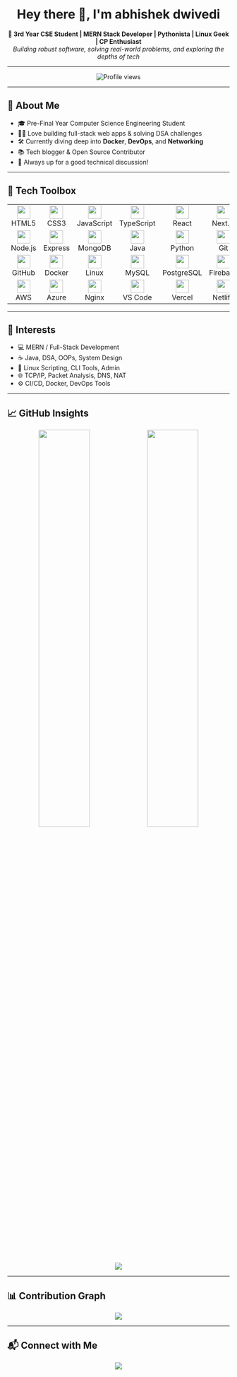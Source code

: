 <h1 align="center">Hey there 👋, I'm abhishek dwivedi</h1>

<p align="center">
  <strong>🚀 3rd Year CSE Student | MERN Stack Developer | Pythonista | Linux Geek | CP Enthusiast</strong><br>
  <em>Building robust software, solving real-world problems, and exploring the depths of tech</em>
</p>

---

<p align="center">
  <img src="https://komarev.com/ghpvc/?username=abhishek912930&style=for-the-badge&color=blue" alt="Profile views" />
</p>

---

## 🌟 About Me

- 🎓 Pre-Final Year Computer Science Engineering Student  
- 👨‍💻 Love building full-stack web apps & solving DSA challenges  
- 🛠️ Currently diving deep into **Docker**, **DevOps**, and **Networking**  
- 📚 Tech blogger & Open Source Contributor  
- 🧠 Always up for a good technical discussion!

---

## 🧰 Tech Toolbox

<div align="center">
  
<table>
<tr>
  <td align="center"><img src="https://cdn.simpleicons.org/html5/E34F26" width="30"/><br/>HTML5</td>
  <td align="center"><img src="https://cdn.simpleicons.org/css3/1572B6" width="30"/><br/>CSS3</td>
  <td align="center"><img src="https://cdn.simpleicons.org/javascript/F7DF1E" width="30"/><br/>JavaScript</td>
  <td align="center"><img src="https://cdn.simpleicons.org/typescript/3178C6" width="30"/><br/>TypeScript</td>
  <td align="center"><img src="https://cdn.simpleicons.org/react/61DAFB" width="30"/><br/>React</td>
  <td align="center"><img src="https://cdn.simpleicons.org/nextdotjs/000000" width="30"/><br/>Next.js</td>
</tr>
<tr>
  <td align="center"><img src="https://cdn.simpleicons.org/node.js/339933" width="30"/><br/>Node.js</td>
  <td align="center"><img src="https://cdn.simpleicons.org/express/000000" width="30"/><br/>Express</td>
  <td align="center"><img src="https://cdn.simpleicons.org/mongodb/47A248" width="30"/><br/>MongoDB</td>
  <td align="center"><img src="https://cdn.simpleicons.org/java/007396" width="30"/><br/>Java</td>
  <td align="center"><img src="https://cdn.simpleicons.org/python/3776AB" width="30"/><br/>Python</td>
  <td align="center"><img src="https://cdn.simpleicons.org/git/F05032" width="30"/><br/>Git</td>
</tr>
<tr>
  <td align="center"><img src="https://cdn.simpleicons.org/github/181717" width="30"/><br/>GitHub</td>
  <td align="center"><img src="https://cdn.simpleicons.org/docker/2496ED" width="30"/><br/>Docker</td>
  <td align="center"><img src="https://cdn.simpleicons.org/linux/FCC624" width="30"/><br/>Linux</td>
  <td align="center"><img src="https://cdn.simpleicons.org/mysql/4479A1" width="30"/><br/>MySQL</td>
  <td align="center"><img src="https://cdn.simpleicons.org/postgresql/336791" width="30"/><br/>PostgreSQL</td>
  <td align="center"><img src="https://cdn.simpleicons.org/firebase/FFCA28" width="30"/><br/>Firebase</td>
</tr>
<tr>
  <td align="center"><img src="https://cdn.simpleicons.org/amazonaws/232F3E" width="30"/><br/>AWS</td>
  <td align="center"><img src="https://cdn.simpleicons.org/azure/0078D4" width="30"/><br/>Azure</td>
  <td align="center"><img src="https://cdn.simpleicons.org/nginx/009639" width="30"/><br/>Nginx</td>
  <td align="center"><img src="https://cdn.simpleicons.org/visualstudiocode/007ACC" width="30"/><br/>VS Code</td>
  <td align="center"><img src="https://cdn.simpleicons.org/vercel/000000" width="30"/><br/>Vercel</td>
  <td align="center"><img src="https://cdn.simpleicons.org/netlify/00C7B7" width="30"/><br/>Netlify</td>
</tr>
</table>

</div>

---




## 🧠 Interests

- 💻 MERN / Full-Stack Development  
- ☕ Java, DSA, OOPs, System Design  
- 🐧 Linux Scripting, CLI Tools, Admin  
- 🌐 TCP/IP, Packet Analysis, DNS, NAT  
- ⚙️ CI/CD, Docker, DevOps Tools

---

## 📈 GitHub Insights

<p align="center">
  <img src="https://github-readme-stats.vercel.app/api?username=abhishek912920&show_icons=true&theme=radical" width="48%" />
  <img src="https://github-readme-streak-stats.herokuapp.com/?user=abhishek912930&theme=radical" width="48%" />
</p>

<p align="center">
  <img src="https://github-profile-trophy.vercel.app/?username=abhishek912930&theme=monokai&no-frame=true&no-bg=true&margin-w=4" />
</p>

---

## 📊 Contribution Graph

<p align="center">
  <img src="https://github-readme-activity-graph.vercel.app/graph?username=abhishek912930&theme=react-dark&hide_border=true&area=true" />
</p>

---

## 📬 Connect with Me

<p align="center">
  <a href="mailto:abhishekdubey20022@gmail.com">
    <img src="https://img.shields.io/badge/Gmail-abhishekdubey-D14836?style=for-the-badge&logo=gmail&logoColor=white"/>
  </a>
  
